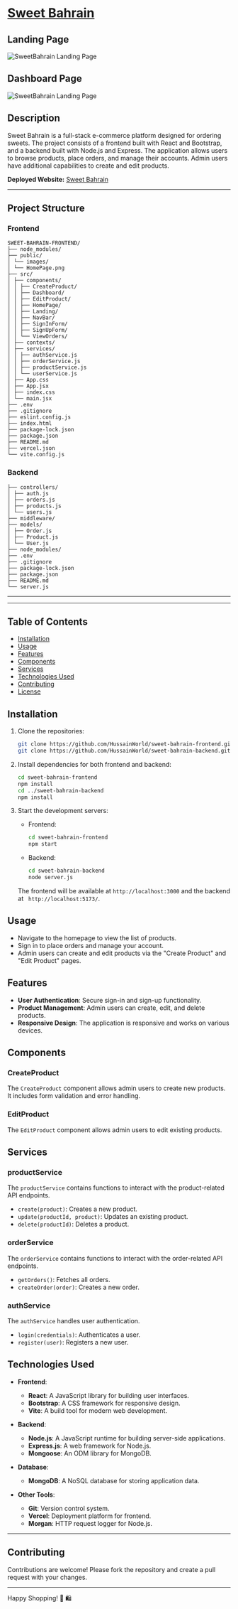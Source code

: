 # [Sweet Bahrain](https://github.com/HussainWorld/sweet-bahrain-frontend)

## Landing Page
![SweetBahrain Landing Page](./public/LandingPage.png)

## Dashboard Page 
![SweetBahrain Landing Page](./public/DashboardPage.png)

## Description 

Sweet Bahrain is a full-stack e-commerce platform designed for ordering sweets. The project consists of a frontend built with React and Bootstrap, and a backend built with Node.js and Express. The application allows users to browse products, place orders, and manage their accounts. Admin users have additional capabilities to create and edit products.

**Deployed Website:** [Sweet Bahrain](https://sweet-bahrain-frontend-git-main-fares-yusufs-projects.vercel.app/)

---

## Project Structure

### Frontend

```
SWEET-BAHRAIN-FRONTEND/
├── node_modules/
├── public/
│ └── images/
│ └── HomePage.png
├── src/
│ ├── components/
│ │ ├── CreateProduct/
│ │ ├── Dashboard/
│ │ ├── EditProduct/
│ │ ├── HomePage/
│ │ ├── Landing/
│ │ ├── NavBar/
│ │ ├── SignInForm/
│ │ ├── SignUpForm/
│ │ └── ViewOrders/
│ ├── contexts/
│ ├── services/
│ │ ├── authService.js
│ │ ├── orderService.js
│ │ ├── productService.js
│ │ └── userService.js
│ ├── App.css
│ ├── App.jsx
│ ├── index.css
│ └── main.jsx
├── .env
├── .gitignore
├── eslint.config.js
├── index.html
├── package-lock.json
├── package.json
├── README.md
├── vercel.json
└── vite.config.js
```


### Backend


```
├── controllers/
│ ├── auth.js
│ ├── orders.js
│ ├── products.js
│ └── users.js
├── middleware/
├── models/
│ ├── Order.js
│ ├── Product.js
│ └── User.js
├── node_modules/
├── .env
├── .gitignore
├── package-lock.json
├── package.json
├── README.md
└── server.js
```
---


---

## Table of Contents

- [Installation](#installation)
- [Usage](#usage)
- [Features](#features)
- [Components](#components)
- [Services](#services)
- [Technologies Used](#technologies-used)
- [Contributing](#contributing)
- [License](#license)

## Installation

1. Clone the repositories:

    ```bash
    git clone https://github.com/HussainWorld/sweet-bahrain-frontend.git
    git clone https://github.com/HussainWorld/sweet-bahrain-backend.git
    ```

2. Install dependencies for both frontend and backend:

    ```bash
    cd sweet-bahrain-frontend
    npm install
    cd ../sweet-bahrain-backend
    npm install
    ```

3. Start the development servers:

    - Frontend:

        ```bash
        cd sweet-bahrain-frontend
        npm start
        ```

    - Backend:

        ```bash
        cd sweet-bahrain-backend
        node server.js
        ```

    The frontend will be available at `http://localhost:3000` and the backend at ` http://localhost:5173/`.

## Usage

- Navigate to the homepage to view the list of products.
- Sign in to place orders and manage your account.
- Admin users can create and edit products via the "Create Product" and "Edit Product" pages.

## Features

- **User Authentication**: Secure sign-in and sign-up functionality.
- **Product Management**: Admin users can create, edit, and delete products.
- **Responsive Design**: The application is responsive and works on various devices.

## Components

### CreateProduct

The `CreateProduct` component allows admin users to create new products. It includes form validation and error handling.

### EditProduct

The `EditProduct` component allows admin users to edit existing products.

## Services

### productService

The `productService` contains functions to interact with the product-related API endpoints.

- `create(product)`: Creates a new product.
- `update(productId, product)`: Updates an existing product.
- `delete(productId)`: Deletes a product.

### orderService

The `orderService` contains functions to interact with the order-related API endpoints.

- `getOrders()`: Fetches all orders.
- `createOrder(order)`: Creates a new order.

### authService

The `authService` handles user authentication.

- `login(credentials)`: Authenticates a user.
- `register(user)`: Registers a new user.

## Technologies Used

- **Frontend**:
  - **React**: A JavaScript library for building user interfaces.
  - **Bootstrap**: A CSS framework for responsive design.
  - **Vite**: A build tool for modern web development.

- **Backend**:
  - **Node.js**: A JavaScript runtime for building server-side applications.
  - **Express.js**: A web framework for Node.js.
  - **Mongoose**: An ODM library for MongoDB.

- **Database**:
  - **MongoDB**: A NoSQL database for storing application data.

- **Other Tools**:
  - **Git**: Version control system.
  - **Vercel**: Deployment platform for frontend.
  - **Morgan**: HTTP request logger for Node.js.

---

## Contributing

Contributions are welcome! Please fork the repository and create a pull request with your changes.

---

Happy Shopping! 🍫 🛍️